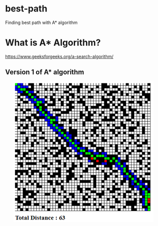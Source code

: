 # best-path
Finding best path with A* algorithm
# What is A* Algorithm?
https://www.geeksforgeeks.org/a-search-algorithm/

## Version 1 of A* algorithm
<p align="center">
  <img width="450" height="450" src="https://github.com/melihozden/best-path/blob/master/astar_vs1.png">
</p>

